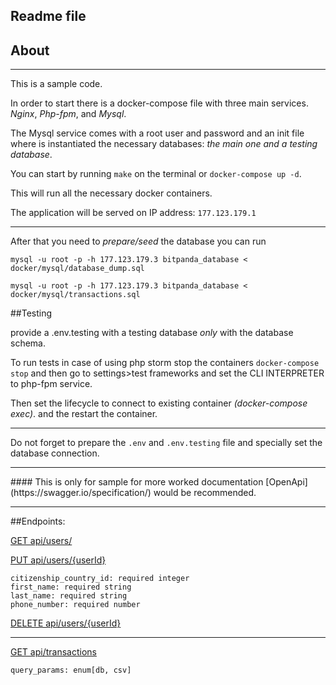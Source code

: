 
## Readme file
## About
<hr>

This is a sample code.

In order to start there is a docker-compose file with three main services. _Nginx_, _Php-fpm_, and _Mysql_.

The Mysql service comes with a root user and password and an init file where is 
instantiated the necessary databases: _the main one and a testing database_.

You can start by running `make` on the terminal or `docker-compose up -d`.

This will run all the necessary docker containers.

The application will be served on IP address: `177.123.179.1`

<hr>

After that you need to _prepare/seed_ the database you can run

`mysql -u root -p -h 177.123.179.3 bitpanda_database < docker/mysql/database_dump.sql`

`mysql -u root -p -h 177.123.179.3 bitpanda_database < docker/mysql/transactions.sql`

##Testing

provide a .env.testing
with a testing database _only_ with the database schema.

To run tests in case of using php storm stop the containers `docker-compose stop` and then go to settings>test frameworks and set the CLI INTERPRETER to php-fpm service.

Then set the lifecycle to connect to existing container _(docker-compose exec)_. and the restart the container.

<hr>


Do not forget to prepare the `.env` and `.env.testing` file and specially set the database connection.

<hr>
#### This is only for sample for more worked documentation [OpenApi](https://swagger.io/specification/) would be recommended.
<hr>

##Endpoints:


[GET api/users/](http://177.123.179.1/api/users)

[PUT api/users/{userId}]()
    
    citizenship_country_id: required integer
    first_name: required string
    last_name: required string
    phone_number: required number

[DELETE api/users/{userId}]()

<hr> 

[GET api/transactions](http://177.123.179.1/api/transactions?source=csv)
    
    query_params: enum[db, csv]
